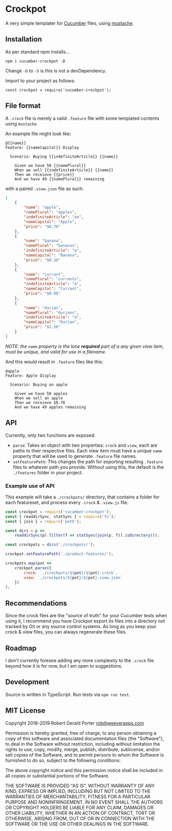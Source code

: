 # Crockpot

A very simple templater for [Cucumber](https://cucumber.io/) files, using [mustache](https://www.npmjs.com/package/mustache).

## Installation

As per standard npm installs...

```
npm i cucumber-crockpot -D
```

Change `-D` to `-S` is this is not a devDependency.

Import to your project as follows:

```
const crockpot = require('cucumber-crockpot');
```

## File format

A `.crock` file is merely a valid `.feature` file with some templated contents using `mustache`.

An example file might look like:

```
@{{name}}
Feature: {{nameCapital}} Display

  Scenario: Buying {{indefiniteArticle}} {{name}}

    Given we have 50 {{namePlural}}
    When we sell {{indefiniteArticle}} {{name}}
    Then we receieve {{price}}
    And we have 49 {{namePlural}} remaining
```

with a paired `.view.json` file as such:

```json
[
    {
        "name": "apple",
        "namePlural": "apples",
        "indefiniteArticle": "an",
        "nameCapital": "Apple",
        "price": "$0.76"
    },
    {
        "name": "banana",
        "namePlural": "bananas",
        "indefiniteArticle": "a",
        "nameCapital": "Banana",
        "price": "$0.16"
    },
    {
        "name": "currant",
        "namePlural": "currants",
        "indefiniteArticle": "a",
        "nameCapital": "Currant",
        "price": "$0.06"
    },
    {
        "name": "durian",
        "namePlural": "durians",
        "indefiniteArticle": "a",
        "nameCapital": "Durian",
        "price": "$1.56"
    }
]
```

_NOTE: the `name` property is the lone **required** part of a any given view item, must be unique, and valid for use in a filename._

And this would result in `.feature` files like this:

```
@apple
Feature: Apple Display

  Scenario: Buying an apple

    Given we have 50 apples
    When we sell an apple
    Then we receieve $0.76
    And we have 49 apples remaining
```

## API

Currently, only two functions are exposed:

 * `parse`: Takes an object with two properties: `crock` and `view`, each are paths to their respective files. Each view item must have a unique `name` property that will be used to generate `.feature` file names.
 * `setFeaturePath`: This changes the path for exporting resulting `.feature` files to whatever path you provide. Without using this, the default is the `./features` folder in your project.

### Example use of API

This example will take a `./crockpots/` directory, that contains a folder for each featureset, and process every `.crock` & `.view.js` file.

```js
const crockpot = require('cucumber-crockpot');
const { readdirSync, statSync } = require('fs');
const { join } = require('path');

const dirs = p =>
    readdirSync(p).filter(f => statSync(join(p, f)).isDirectory());

const crockpots = dirs('./crockpots/');

crockpot.setFeaturePath('./product-features/');

crockpots.map(pot =>
    crockpot.parse({
        crock: `./crockpots/${pot}/${pot}.crock`,
        view: `./crockpots/${pot}/${pot}.view.json`
    })
);
```

## Recommendations

Since the crock files are the "source of truth" for your Cucumber tests when using it, I recommend you have Crockpot export its files into a directory not tracked by Git or any source control systems. As long as you keep your crock & view files, you can always regenerate these files.

## Roadmap

I don't currently foresee adding any more complexity to the `.crock` file beyond how it is for now, but I am open to suggestions.

## Development

Source is written in TypeScript. Run tests via `npm run test`.

## MIT License

Copyright 2018-2019 Robert Gerald Porter <rob@weeverapps.com>

Permission is hereby granted, free of charge, to any person obtaining a copy of this software and associated documentation files (the "Software"), to deal in the Software without restriction, including without limitation the rights to use, copy, modify, merge, publish, distribute, sublicense, and/or sell copies of the Software, and to permit persons to whom the Software is furnished to do so, subject to the following conditions:

The above copyright notice and this permission notice shall be included in all copies or substantial portions of the Software.

THE SOFTWARE IS PROVIDED "AS IS", WITHOUT WARRANTY OF ANY KIND, EXPRESS OR IMPLIED, INCLUDING BUT NOT LIMITED TO THE WARRANTIES OF MERCHANTABILITY, FITNESS FOR A PARTICULAR PURPOSE AND NONINFRINGEMENT. IN NO EVENT SHALL THE AUTHORS OR COPYRIGHT HOLDERS BE LIABLE FOR ANY CLAIM, DAMAGES OR OTHER LIABILITY, WHETHER IN AN ACTION OF CONTRACT, TORT OR OTHERWISE, ARISING FROM, OUT OF OR IN CONNECTION WITH THE SOFTWARE OR THE USE OR OTHER DEALINGS IN THE SOFTWARE.